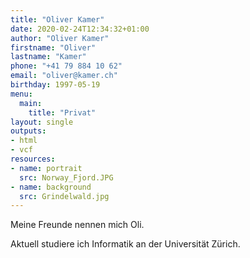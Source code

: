 ```yaml
---
title: "Oliver Kamer"
date: 2020-02-24T12:34:32+01:00
author: "Oliver Kamer"
firstname: "Oliver"
lastname: "Kamer"
phone: "+41 79 884 10 62"
email: "oliver@kamer.ch"
birthday: 1997-05-19
menu:
  main:
    title: "Privat"
layout: single
outputs:
- html
- vcf
resources:
- name: portrait
  src: Norway_Fjord.JPG
- name: background
  src: Grindelwald.jpg
---
```


Meine Freunde nennen mich Oli.

Aktuell studiere ich Informatik an der Universität Zürich.